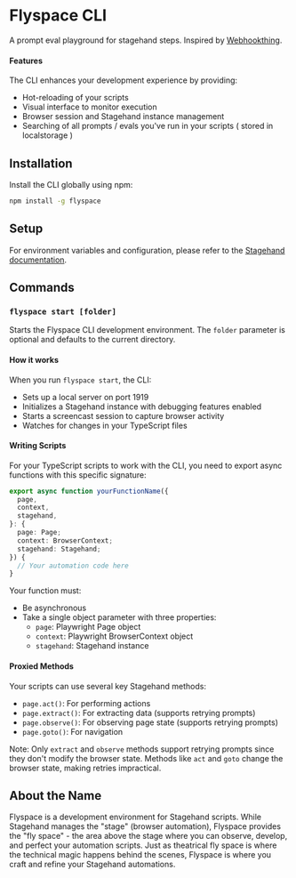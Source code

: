 # Flyspace CLI

A prompt eval playground for stagehand steps.
Inspired by [Webhookthing](https://webhookthing.com/).

#### Features

The CLI enhances your development experience by providing:

- Hot-reloading of your scripts
- Visual interface to monitor execution
- Browser session and Stagehand instance management
- Searching of all prompts / evals you've run in your scripts ( stored in localstorage )

## Installation

Install the CLI globally using npm:

```bash
npm install -g flyspace
```

## Setup

For environment variables and configuration, please refer to the [Stagehand documentation](https://stagehand.dev/get_started/quickstart).

## Commands

### `flyspace start [folder]`

Starts the Flyspace CLI development environment. The `folder` parameter is optional and defaults to the current directory.

#### How it works

When you run `flyspace start`, the CLI:

- Sets up a local server on port 1919
- Initializes a Stagehand instance with debugging features enabled
- Starts a screencast session to capture browser activity
- Watches for changes in your TypeScript files

#### Writing Scripts

For your TypeScript scripts to work with the CLI, you need to export async functions with this specific signature:

```typescript
export async function yourFunctionName({
  page,
  context,
  stagehand,
}: {
  page: Page;
  context: BrowserContext;
  stagehand: Stagehand;
}) {
  // Your automation code here
}
```

Your function must:

- Be asynchronous
- Take a single object parameter with three properties:
  - `page`: Playwright Page object
  - `context`: Playwright BrowserContext object
  - `stagehand`: Stagehand instance

#### Proxied Methods

Your scripts can use several key Stagehand methods:

- `page.act()`: For performing actions
- `page.extract()`: For extracting data (supports retrying prompts)
- `page.observe()`: For observing page state (supports retrying prompts)
- `page.goto()`: For navigation

Note: Only `extract` and `observe` methods support retrying prompts since they don't modify the browser state. Methods like `act` and `goto` change the browser state, making retries impractical.

## About the Name

Flyspace is a development environment for Stagehand scripts. While Stagehand manages the "stage" (browser automation), Flyspace provides the "fly space" - the area above the stage where you can observe, develop, and perfect your automation scripts. Just as theatrical fly space is where the technical magic happens behind the scenes, Flyspace is where you craft and refine your Stagehand automations.
